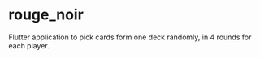 # rouge_noir

Flutter application to pick cards form one deck randomly, in 4 rounds for each player.
